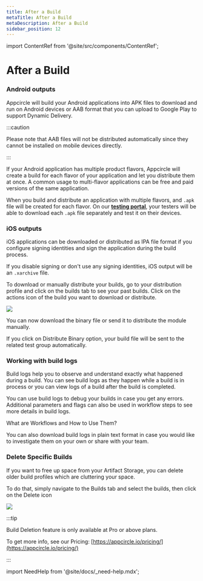 ```yaml
---
title: After a Build
metaTitle: After a Build
metaDescription: After a Build
sidebar_position: 12
---
```


import ContentRef from '@site/src/components/ContentRef';

# After a Build

### Android outputs

Appcircle will build your Android applications into APK files to download and run on Android devices or AAB format that you can upload to Google Play to support Dynamic Delivery.

:::caution

Please note that AAB files will not be distributed automatically since they cannot be installed on mobile devices directly.

:::

If your Android application has multiple product flavors, Appcircle will create a build for each flavor of your application and let you distribute them at once. A common usage to multi-flavor applications can be free and paid versions of the same application.

When you build and distribute an application with multiple flavors, and `.apk` file will be created for each flavor. On our [**testing portal**](../distribute/downloading-binaries.md), your testers will be able to download each `.apk` file separately and test it on their devices.

### iOS outputs

iOS applications can be downloaded or distributed as IPA file format if you configure signing identities and sign the application during the build process.

If you disable signing or don't use any signing identities, iOS output will be an `.xarchive` file.

To download or manually distribute your builds, go to your distribution profile and click on the builds tab to see your past builds. Click on the actions icon of the build you want to download or distribute.

![](https://cdn.appcircle.io/docs/assets/build-distribute.png)

You can now download the binary file or send it to distribute the module manually.

If you click on Distribute Binary option, your build file will be sent to the related test group automatically.

### Working with build logs

Build logs help you to observe and understand exactly what happened during a build. You can see build logs as they happen while a build is in process or you can view logs of a build after the build is completed.

You can use build logs to debug your builds in case you get any errors. Additional parameters and flags can also be used in workflow steps to see more details in build logs.

<ContentRef url="/workflows/why-to-use-workflows">What are Workflows and How to Use Them?</ContentRef>

You can also download build logs in plain text format in case you would like to investigate them on your own or share with your team.

### Delete Specific Builds

If you want to free up space from your Artifact Storage, you can delete older build profiles which are cluttering your space.

To do that, simply navigate to the Builds tab and select the builds, then click on the Delete icon

![](<https://cdn.appcircle.io/docs/assets/image (211).png>)

:::tip

Build Deletion feature is only available at Pro or above plans.

To get more info, see our Pricing: [https://appcircle.io/pricing/](https://appcircle.io/pricing/)

:::

import NeedHelp from '@site/docs/\_need-help.mdx';

<NeedHelp />
